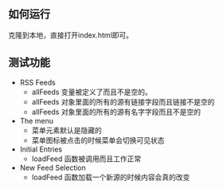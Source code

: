 ## 如何运行

克隆到本地，直接打开index.html即可。

## 测试功能

* RSS Feeds
    * allFeeds 变量被定义了而且不是空的。
    * allFeeds 对象里面的所有的源有链接字段而且链接不是空的
    * allFeeds 对象里面的所有的源有名字字段而且不是空的
* The menu
    * 菜单元素默认是隐藏的
    * 菜单图标被点击的时候菜单会切换可见状态
* Initial Entries
    * loadFeed 函数被调用而且工作正常
* New Feed Selection
    * loadFeed 函数加载一个新源的时候内容会真的改变